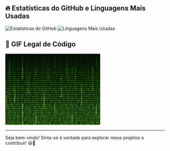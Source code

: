 ## 🔥 Estatísticas do GitHub e Linguagens Mais Usadas

![Estatísticas do GitHub](https://github-readme-stats.vercel.app/api?username=jlucasveloso&show_icons=true&theme=dark&rank_icon=github)
![Linguagens Mais Usadas](https://github-readme-stats.vercel.app/api/top-langs/?username=jlucasveloso&layout=compact&langs_count=6&theme=dark)

## 🎨 GIF Legal de Código

<img src="https://github.com/jlucasveloso/jlucasveloso/blob/main/matrix-code-animation-gif-free-animated-background-716.gif?raw=true" width="300" />

---

Seja bem-vindo! Sinta-se à vontade para explorar meus projetos e contribuir! 😃🚀
